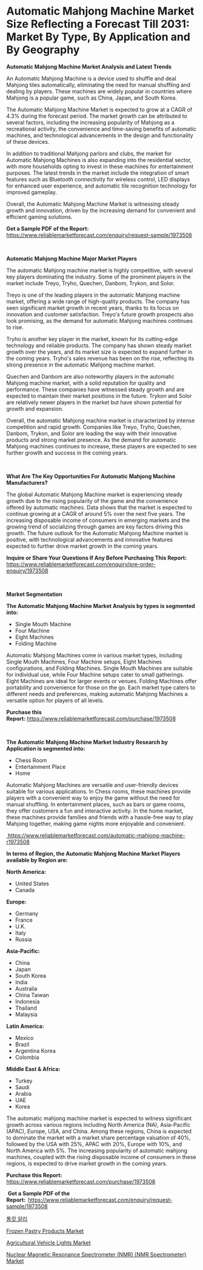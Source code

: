<p><h1>Automatic Mahjong Machine Market Size Reflecting a Forecast Till 2031: Market By Type, By Application and By Geography</h1></p><p><strong>Automatic Mahjong Machine Market Analysis and Latest Trends</strong></p>
<p><p>An Automatic Mahjong Machine is a device used to shuffle and deal Mahjong tiles automatically, eliminating the need for manual shuffling and dealing by players. These machines are widely popular in countries where Mahjong is a popular game, such as China, Japan, and South Korea.</p><p>The Automatic Mahjong Machine Market is expected to grow at a CAGR of 4.3% during the forecast period. The market growth can be attributed to several factors, including the increasing popularity of Mahjong as a recreational activity, the convenience and time-saving benefits of automatic machines, and technological advancements in the design and functionality of these devices.</p><p>In addition to traditional Mahjong parlors and clubs, the market for Automatic Mahjong Machines is also expanding into the residential sector, with more households opting to invest in these machines for entertainment purposes. The latest trends in the market include the integration of smart features such as Bluetooth connectivity for wireless control, LED displays for enhanced user experience, and automatic tile recognition technology for improved gameplay.</p><p>Overall, the Automatic Mahjong Machine Market is witnessing steady growth and innovation, driven by the increasing demand for convenient and efficient gaming solutions.</p></p>
<p><strong>Get a Sample PDF of the Report:&nbsp;</strong> <a href="https://www.reliablemarketforecast.com/enquiry/request-sample/1973508">https://www.reliablemarketforecast.com/enquiry/request-sample/1973508</a></p>
<p>&nbsp;</p>
<p><strong>Automatic Mahjong Machine Major Market Players</strong></p>
<p><p>The automatic Mahjong machine market is highly competitive, with several key players dominating the industry. Some of the prominent players in the market include Treyo, Tryho, Quechen, Danbom, Trykon, and Solor.</p><p>Treyo is one of the leading players in the automatic Mahjong machine market, offering a wide range of high-quality products. The company has seen significant market growth in recent years, thanks to its focus on innovation and customer satisfaction. Treyo's future growth prospects also look promising, as the demand for automatic Mahjong machines continues to rise.</p><p>Tryho is another key player in the market, known for its cutting-edge technology and reliable products. The company has shown steady market growth over the years, and its market size is expected to expand further in the coming years. Tryho's sales revenue has been on the rise, reflecting its strong presence in the automatic Mahjong machine market.</p><p>Quechen and Danbom are also noteworthy players in the automatic Mahjong machine market, with a solid reputation for quality and performance. These companies have witnessed steady growth and are expected to maintain their market positions in the future. Trykon and Solor are relatively newer players in the market but have shown potential for growth and expansion.</p><p>Overall, the automatic Mahjong machine market is characterized by intense competition and rapid growth. Companies like Treyo, Tryho, Quechen, Danbom, Trykon, and Solor are leading the way with their innovative products and strong market presence. As the demand for automatic Mahjong machines continues to increase, these players are expected to see further growth and success in the coming years.</p></p>
<p>&nbsp;</p>
<p><strong>What Are The Key Opportunities For Automatic Mahjong Machine Manufacturers?</strong></p>
<p><p>The global Automatic Mahjong Machine market is experiencing steady growth due to the rising popularity of the game and the convenience offered by automatic machines. Data shows that the market is expected to continue growing at a CAGR of around 5% over the next five years. The increasing disposable income of consumers in emerging markets and the growing trend of socializing through games are key factors driving this growth. The future outlook for the Automatic Mahjong Machine market is positive, with technological advancements and innovative features expected to further drive market growth in the coming years.</p></p>
<p><strong>Inquire or Share Your Questions If Any Before Purchasing This Report:</strong> <a href="https://www.reliablemarketforecast.com/enquiry/pre-order-enquiry/1973508">https://www.reliablemarketforecast.com/enquiry/pre-order-enquiry/1973508</a></p>
<p>&nbsp;</p>
<p><strong>Market Segmentation</strong></p>
<p><strong>The Automatic Mahjong Machine Market Analysis by types is segmented into:</strong></p>
<p><ul><li>Single Mouth Machine</li><li>Four Machine</li><li>Eight Machines</li><li>Folding Machine</li></ul></p>
<p><p>Automatic Mahjong Machines come in various market types, including Single Mouth Machines, Four Machine setups, Eight Machines configurations, and Folding Machines. Single Mouth Machines are suitable for individual use, while Four Machine setups cater to small gatherings. Eight Machines are ideal for larger events or venues. Folding Machines offer portability and convenience for those on the go. Each market type caters to different needs and preferences, making automatic Mahjong Machines a versatile option for players of all levels.</p></p>
<p><strong>Purchase this Report:&nbsp;</strong><a href="https://www.reliablemarketforecast.com/purchase/1973508">https://www.reliablemarketforecast.com/purchase/1973508</a></p>
<p>&nbsp;</p>
<p><strong>The Automatic Mahjong Machine Market Industry Research by Application is segmented into:</strong></p>
<p><ul><li>Chess Room</li><li>Entertainment Place</li><li>Home</li></ul></p>
<p><p>Automatic Mahjong Machines are versatile and user-friendly devices suitable for various applications. In Chess rooms, these machines provide players with a convenient way to enjoy the game without the need for manual shuffling. In entertainment places, such as bars or game rooms, they offer customers a fun and interactive activity. In the home market, these machines provide families and friends with a hassle-free way to play Mahjong together, making game nights more enjoyable and convenient.</p></p>
<p><a href="https://www.reliablemarketforecast.com/automatic-mahjong-machine-r1973508">&nbsp;https://www.reliablemarketforecast.com/automatic-mahjong-machine-r1973508</a></p>
<p><strong>In terms of Region, the Automatic Mahjong Machine Market Players available by Region are:</strong></p>
<p>
    <p> <strong> North America: </strong>
        <ul>
            <li>United States</li>
            <li>Canada</li>
        </ul>
        </p> 
    <p> <strong> Europe: </strong>
        <ul>
            <li>Germany</li>
            <li>France</li>
            <li>U.K.</li>
            <li>Italy</li>
            <li>Russia</li>
        </ul>
        </p> 
    <p> <strong> Asia-Pacific: </strong>
        <ul>
            <li>China</li>
            <li>Japan</li>
            <li>South Korea</li>
            <li>India</li>
            <li>Australia</li>
            <li>China Taiwan</li>
            <li>Indonesia</li>
            <li>Thailand</li>
            <li>Malaysia</li>
        </ul>
        </p> 
    <p> <strong> Latin America: </strong>
        <ul>
            <li>Mexico</li>
            <li>Brazil</li>
            <li>Argentina Korea</li>
            <li>Colombia</li>
        </ul>
        </p> 
    <p> <strong> Middle East & Africa: </strong>
        <ul>
            <li>Turkey</li>
            <li>Saudi</li>
            <li>Arabia</li>
            <li>UAE</li>
            <li>Korea</li>
        </ul>
    </p>
    </p>
<p><p>The automatic mahjong machine market is expected to witness significant growth across various regions including North America (NA), Asia-Pacific (APAC), Europe, USA, and China. Among these regions, China is expected to dominate the market with a market share percentage valuation of 40%, followed by the USA with 25%, APAC with 20%, Europe with 10%, and North America with 5%. The increasing popularity of automatic mahjong machines, coupled with the rising disposable income of consumers in these regions, is expected to drive market growth in the coming years.</p></p>
<p><strong>Purchase this Report: </strong><a href="https://www.reliablemarketforecast.com/purchase/1973508">https://www.reliablemarketforecast.com/purchase/1973508</a></p>
<p>&nbsp;<strong>Get a Sample PDF of the Report:&nbsp;&nbsp;</strong><a href="https://www.reliablemarketforecast.com/enquiry/request-sample/1973508">https://www.reliablemarketforecast.com/enquiry/request-sample/1973508</a></p>
<p><strong></strong></p>
<p><p><a href="https://medium.com/@iarhbiqv81/%ED%86%B5%EC%B9%B4%ED%8A%B8-%EC%95%8C%EB%A6%AC-%EC%8B%9C%EC%9E%A5-%EB%8F%99%ED%96%A5-%EC%8B%9C%EC%9E%A5-%EC%84%B8%EB%B6%84%ED%99%94%EC%9D%98-%EC%83%81%EC%84%B8-%EC%A1%B0%EC%82%AC-%EB%B0%8F-%EC%8B%A0%ED%9D%A5-%EB%8F%99%ED%96%A5%EC%9D%98-%EC%A4%91%EC%9A%94%EC%84%B1-%EB%B6%84%EC%84%9D-2dcdb8c9573d">통캇 알리</a></p><p><a href="https://github.com/mbisetmhermsr/Market-Research-Report-List-3/blob/main/frozen-pastry-products-market.md">Frozen Pastry Products Market</a></p><p><a href="https://medium.com/@clairhane_9803/agricultural-vehicle-lights-market-size-is-growing-at-cagr-of-4-4-21e1b68feab5">Agricultural Vehicle Lights Market</a></p><p><a href="https://medium.com/@samirmayert184/insights-into-the-nuclear-magnetic-resonance-spectrometer-nmr-nmr-spectrometer-market-market-846c86f71dbb">Nuclear Magnetic Resonance Spectrometer (NMR) (NMR Spectrometer) Market</a></p></p>